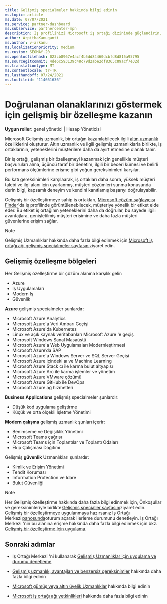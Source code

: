 ```yaml
---
title: Gelişmiş specialmeler hakkında bilgi edinin
ms.topic: article
ms.date: 07/07/2021
ms.service: partner-dashboard
ms.subservice: partnercenter-mpn
description: İş profilinizi Microsoft iş ortağı dizininde güçlendirin. Mevcut altın ve gümüş uzmanlıklarınızla birlikte elde ettiğiniz Gelişmiş Uzmanlıklar hakkında bilgi edinin.
author: ArpithaKanuganti
ms.author: v-arkanu
ms.localizationpriority: medium
ms.custom: SEOMAY.20
ms.openlocfilehash: 023cb8967e4acf4b5dd84460dcbfd8d815a95795
ms.sourcegitcommit: 4de6c593139c48c79d2abe2df8365c89acf7e32d
ms.translationtype: MT
ms.contentlocale: tr-TR
ms.lasthandoff: 07/24/2021
ms.locfileid: "114661636"
---
```

# <a name="earn-an-advanced-specialization-to-showcase-your-validated-capabilities"></a>Doğrulanan olanaklarınızı göstermek için gelişmiş bir özelleşme kazanın

**Uygun roller**: genel yönetici | Hesap Yöneticisi

Microsoft Gelişmiş uzmanlık, bir ortağın kazanılabilecek ilgili [altın uzmanlık](learn-about-competencies.md) özelliklerini oluşturur. Altın uzmanlık ve ilgili gelişmiş uzmanlıklarla birlikte, iş ortaklarının, yeteneklerini müşterilere daha da ayırt etmesine olanak tanır.

Bir iş ortağı, gelişmiş bir özelleşmeyi kazanmak için genellikle müşteri başvuruları alma, üçüncü taraf bir denetim, ilgili bir beceri kümesi ve belirli performans ölçümlerine erişme gibi yoğun gereksinimleri karşılar.

Bu katı gereksinimleri karşılaarak, iş ortakları daha sonra, yüksek müşteri talebi ve ilgi alanı için uyarlanmış, müşteri çözümleri sunma konusunda derin bilgi, kapsamlı deneyim ve kendini kanıtlamış başarıyı doğrulayabilir.

Gelişmiş bir özelleştirmeye sahip iş ortakları, [Microsoft çözüm sağlayıcısı Finder](https://www.microsoft.com/solution-providers/home)'da iş profilinde görüntülenebilecek, müşteriye yönelik bir etiket elde eder. Bu etiket iş ortağının yeteneklerini daha da doğrular, bu sayede ilgili avantajlara, genişletilmiş müşteri erişimine ve daha fazla müşteri güvenlerine erişim sağlar.

> [!NOTE]
> Gelişmiş Uzmanlıklar hakkında daha fazla bilgi edinmek için [Microsoft iş ortağı ağı gelişmiş specialmeler sayfasını](https://partner.microsoft.com/membership/advanced-specialization)ziyaret edin.

## <a name="advanced-specialization-areas"></a>Gelişmiş özelleşme bölgeleri

Her Gelişmiş özelleştirme bir çözüm alanına karşılık gelir:

- Azure
- İş Uygulamaları
- Modern Iş
- Güvenlik

**Azure** gelişmiş specialmeler şunlardır:

- Microsoft Azure Analytics
- Microsoft Azure'a Veri Ambarı Geçişi
- Microsoft Azure'da Kubernetes
- Linux ve açık kaynak veritabanları Microsoft Azure 'e geçiş
- Microsoft Windows Sanal Masaüstü
- Microsoft Azure'a Web Uygulamaları Modernleştirmesi
- Microsoft Azure’da SAP
- Microsoft Azure'a Windows Server ve SQL Server Geçişi
- Microsoft Azure içindeki aı ve Machine Learning
- Microsoft Azure Stack cı ile karma bulut altyapısı
- Microsoft Azure Arc ile karma işlemler ve yönetim
- Microsoft Azure VMware çözümü
- Microsoft Azure GitHub ile DevOps
- Microsoft Azure ağ hizmetleri


**Business Applications** gelişmiş specialmeler şunlardır:

- Düşük kod uygulama geliştirme
- Küçük ve orta ölçekli Işletme Yönetimi

**Modern çalışma** gelişmiş uzmanlık şunları içerir:

- Benimseme ve Değişiklik Yönetimi
- Microsoft Teams çağrısı
- Microsoft Teams için Toplantılar ve Toplantı Odaları
- Ekip Çalışması Dağıtımı

Gelişmiş **güvenlik** Uzmanlıkları şunlardır:

- Kimlik ve Erişim Yönetimi
- Tehdit Koruması
- Information Protection ve Idare
- Bulut Güvenliği

> [!NOTE]
> Her Gelişmiş özelleştirme hakkında daha fazla bilgi edinmek için, Önkoşullar ve gereksinimleriyle birlikte [Gelişmiş specialler sayfasını](https://partner.microsoft.com/membership/advanced-specialization)ziyaret edin. Gelişmiş bir özelleştirmeye uygulanmaya hazırsanız Iş Ortağı Merkezi [panosunda](https://partner.microsoft.com/dashboard)oturum açarak ilerleme durumunu denetleyin. Iş Ortağı Merkezi 'nin bu alanına erişme hakkında daha fazla bilgi edinmek için bkz. [Gelişmiş bir özelleştirme Için uygulama](advanced-specializations-apply.md).

## <a name="next-steps"></a>Sonraki adımlar

- Iş Ortağı Merkezi 'ni kullanarak [Gelişmiş Uzmanlıklar için uygulama ve durumu denetleme](advanced-specializations-apply.md)

- [Gelişmiş uzmanlık, avantajları ve benzersiz gereksinimler](https://partner.microsoft.com/membership/advanced-specialization) hakkında daha fazla bilgi edinin

- [Microsoft gümüş veya altın üyelik Uzmanlıklar](learn-about-competencies.md) hakkında bilgi edinin

- [Microsoft iş ortağı ağı yetkinlikleri](https://partner.microsoft.com/membership/competencies) hakkında daha fazla bilgi edinin
